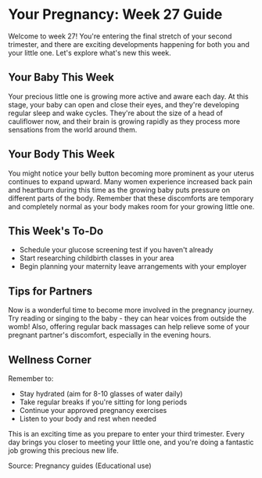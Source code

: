 # Your Pregnancy: Week 27 Guide

Welcome to week 27! You're entering the final stretch of your second trimester, and there are exciting developments happening for both you and your little one. Let's explore what's new this week.

## Your Baby This Week
Your precious little one is growing more active and aware each day. At this stage, your baby can open and close their eyes, and they're developing regular sleep and wake cycles. They're about the size of a head of cauliflower now, and their brain is growing rapidly as they process more sensations from the world around them.

## Your Body This Week
You might notice your belly button becoming more prominent as your uterus continues to expand upward. Many women experience increased back pain and heartburn during this time as the growing baby puts pressure on different parts of the body. Remember that these discomforts are temporary and completely normal as your body makes room for your growing little one.

## This Week's To-Do
* Schedule your glucose screening test if you haven't already
* Start researching childbirth classes in your area
* Begin planning your maternity leave arrangements with your employer

## Tips for Partners
Now is a wonderful time to become more involved in the pregnancy journey. Try reading or singing to the baby - they can hear voices from outside the womb! Also, offering regular back massages can help relieve some of your pregnant partner's discomfort, especially in the evening hours.

## Wellness Corner
Remember to:
* Stay hydrated (aim for 8-10 glasses of water daily)
* Take regular breaks if you're sitting for long periods
* Continue your approved pregnancy exercises
* Listen to your body and rest when needed

This is an exciting time as you prepare to enter your third trimester. Every day brings you closer to meeting your little one, and you're doing a fantastic job growing this precious new life.

Source: Pregnancy guides (Educational use)